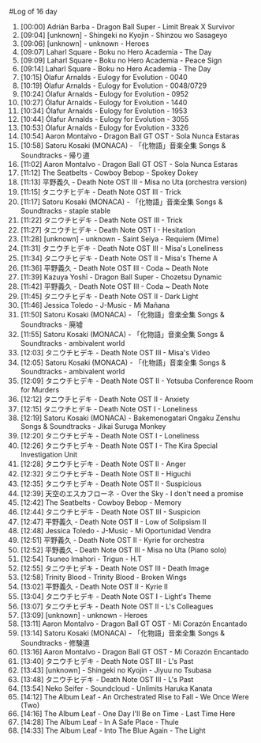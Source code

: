 #Log of 16 day

1. [00:00] Adrián Barba - Dragon Ball Super - Limit Break X Survivor
1. [09:04] [unknown] - Shingeki no Kyojin - Shinzou wo Sasageyo
1. [09:06] [unknown] - unknown - Heroes
1. [09:07] Laharl Square - Boku no Hero Academia - The Day
1. [09:09] Laharl Square - Boku no Hero Academia - Peace Sign
1. [09:14] Laharl Square - Boku no Hero Academia - The Day
1. [10:15] Ólafur Arnalds - Eulogy for Evolution - 0040
1. [10:19] Ólafur Arnalds - Eulogy for Evolution - 0048/0729
1. [10:24] Ólafur Arnalds - Eulogy for Evolution - 0952
1. [10:27] Ólafur Arnalds - Eulogy for Evolution - 1440
1. [10:34] Ólafur Arnalds - Eulogy for Evolution - 1953
1. [10:44] Ólafur Arnalds - Eulogy for Evolution - 3055
1. [10:53] Ólafur Arnalds - Eulogy for Evolution - 3326
1. [10:54] Aaron Montalvo - Dragon Ball GT OST - Sola Nunca Estaras
1. [10:58] Satoru Kosaki (MONACA) - 「化物語」音楽全集 Songs & Soundtracks - 帰り道
1. [11:02] Aaron Montalvo - Dragon Ball GT OST - Sola Nunca Estaras
1. [11:12] The Seatbelts - Cowboy Bebop - Spokey Dokey
1. [11:13] 平野義久 - Death Note OST III - Misa no Uta (orchestra version)
1. [11:15] タニウチヒデキ - Death Note OST III - Trick
1. [11:17] Satoru Kosaki (MONACA) - 「化物語」音楽全集 Songs & Soundtracks - staple stable
1. [11:22] タニウチヒデキ - Death Note OST III - Trick
1. [11:27] タニウチヒデキ - Death Note OST I - Hesitation
1. [11:28] [unknown] - unknown - Saint Seiya - Requiem (Mime)
1. [11:31] タニウチヒデキ - Death Note OST III - Misa's Loneliness
1. [11:34] タニウチヒデキ - Death Note OST II - Misa's Theme A
1. [11:36] 平野義久 - Death Note OST III - Coda ~ Death Note
1. [11:39] Kazuya Yoshī - Dragon Ball Super - Chozetsu Dynamic
1. [11:42] 平野義久 - Death Note OST III - Coda ~ Death Note
1. [11:45] タニウチヒデキ - Death Note OST II - Dark Light
1. [11:46] Jessica Toledo - J-Music - Mi Mañana
1. [11:50] Satoru Kosaki (MONACA) - 「化物語」音楽全集 Songs & Soundtracks - 廃墟
1. [11:55] Satoru Kosaki (MONACA) - 「化物語」音楽全集 Songs & Soundtracks - ambivalent world
1. [12:03] タニウチヒデキ - Death Note OST III - Misa's Video
1. [12:05] Satoru Kosaki (MONACA) - 「化物語」音楽全集 Songs & Soundtracks - ambivalent world
1. [12:09] タニウチヒデキ - Death Note OST II - Yotsuba Conference Room for Murders
1. [12:12] タニウチヒデキ - Death Note OST II - Anxiety
1. [12:15] タニウチヒデキ - Death Note OST I - Loneliness
1. [12:19] Satoru Kosaki (MONACA) - Bakemonogatari Ongaku Zenshu Songs & Soundtracks - Jikai Suruga Monkey
1. [12:20] タニウチヒデキ - Death Note OST I - Loneliness
1. [12:26] タニウチヒデキ - Death Note OST I - The Kira Special Investigation Unit
1. [12:28] タニウチヒデキ - Death Note OST II - Anger
1. [12:32] タニウチヒデキ - Death Note OST II - Higuchi
1. [12:35] タニウチヒデキ - Death Note OST II - Suspicious
1. [12:39] 天空のエスカフローネ - Over the Sky - I don't need a promise
1. [12:42] The Seatbelts - Cowboy Bebop - Memory
1. [12:44] タニウチヒデキ - Death Note OST III - Suspicion
1. [12:47] 平野義久 - Death Note OST II - Low of Solipsism II
1. [12:48] Jessica Toledo - J-Music - Mi Oportunidad Vendra
1. [12:51] 平野義久 - Death Note OST II - Kyrie for orchestra
1. [12:52] 平野義久 - Death Note OST III - Misa no Uta (Piano solo)
1. [12:54] Tsuneo Imahori - Trigun - H.T
1. [12:55] タニウチヒデキ - Death Note OST III - Death Image
1. [12:58] Trinity Blood - Trinity Blood - Broken Wings
1. [13:02] 平野義久 - Death Note OST II - Kyrie II
1. [13:04] タニウチヒデキ - Death Note OST I - Light's Theme
1. [13:07] タニウチヒデキ - Death Note OST II - L's Colleagues
1. [13:09] [unknown] - unknown - Heroes
1. [13:11] Aaron Montalvo - Dragon Ball GT OST - Mi Corazón Encantado
1. [13:14] Satoru Kosaki (MONACA) - 「化物語」音楽全集 Songs & Soundtracks - 修験道
1. [13:16] Aaron Montalvo - Dragon Ball GT OST - Mi Corazón Encantado
1. [13:40] タニウチヒデキ - Death Note OST III - L's Past
1. [13:43] [unknown] - Shingeki no Kyojin - Jiyuu no Tsubasa
1. [13:48] タニウチヒデキ - Death Note OST III - L's Past
1. [13:54] Neko Seifer - Soundcloud - Unlimits Haruka Kanata
1. [14:12] The Album Leaf - An Orchestrated Rise to Fall - We Once Were (Two)
1. [14:16] The Album Leaf - One Day I'll Be on Time - Last Time Here
1. [14:28] The Album Leaf - In A Safe Place - Thule
1. [14:33] The Album Leaf - Into The Blue Again - The Light

